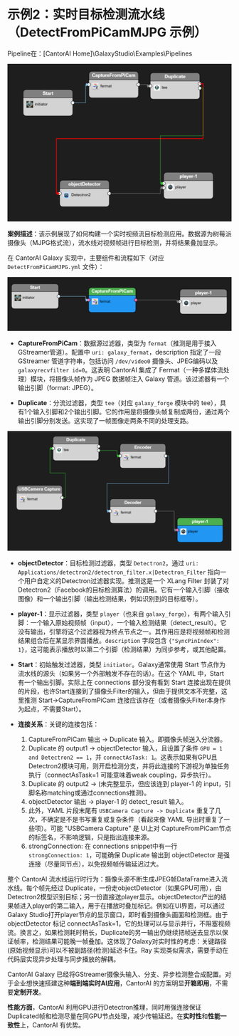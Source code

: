 # 示例2：实时目标检测流水线（DetectFromPiCamMJPG 示例）

Pipeline在：[CantorAI Home]\GalaxyStudio\Examples\Pipelines

![](images/pipeline-001.png)

**案例描述**：该示例展现了如何构建一个实时视频流目标检测应用。数据源为树莓派摄像头（MJPG格式流），流水线对视频帧进行目标检测，并将结果叠加显示。

在 CantorAI Galaxy 实现中，主要组件和流程如下（对应 `DetectFromPiCamMJPG.yml` 文件）：

![image-20250625150325486](images/pipeline-002.png)

* **CaptureFromPiCam**：数据源过滤器，类型为 `fermat`（推测是用于接入GStreamer管道）。配置中 `uri: galaxy_fermat`，description 指定了一段 GStreamer 管道字符串，包括访问 `/dev/video0` 摄像头、JPEG编码以及 `galaxyrecvfilter id=0`。这表明 CantorAI 集成了 Fermat（一种多媒体流处理）模块，将摄像头帧作为 JPEG 数据帧注入 Galaxy 管道。该过滤器有一个输出引脚（format: JPEG）。

* **Duplicate**：分流过滤器，类型 `tee`（对应 `galaxy_forge` 模块中的 tee），具有1个输入引脚和2个输出引脚。它的作用是将摄像头帧复制成两份，通过两个输出引脚分别发送。这实现了一帧图像走两条不同的处理支路。

![image-20250625150502766](images/pipeline-003.png)

* **objectDetector**：目标检测过滤器，类型 `Detectron2`，通过 `uri: Applications/detectron2/detectron_filter.x|Detectron_Filter` 指向一个用户自定义的Detectron过滤器实现。推测这是一个 XLang Filter 封装了对 Detectron2（Facebook的目标检测算法）的调用。它有一个输入引脚（接收图像）和一个输出引脚（输出检测结果，例如识别到的目标框等）。

* **player-1**：显示过滤器，类型 `player`（也来自 `galaxy_forge`），有两个输入引脚：一个输入原始视频帧（input），一个输入检测结果（detect\_result）。它没有输出，引擎将这个过滤器视为终点节点之一。其作用应是将视频帧和检测结果组合后在某显示界面播放。`description` 字段包含 `{"SyncPinIndex": 1}`，这可能表示播放时以第二个引脚（检测结果）为同步参考，或其他配置。

* **Start**：初始触发过滤器，类型 `initiator`。Galaxy通常使用 Start 节点作为流水线的源头（如果另一个外部触发不存在的话）。在这个 YAML 中，Start 有一个输出引脚。实际上在 connections 部分没有看到 Start 连接出现在提供的片段，也许Start连接到了摄像头Filter的输入，但由于提供文本不完整，这里推测 Start->CaptureFromPiCam 连接应该存在（或者摄像头Filter本身作为起点，不需要Start）。

* **连接关系**：关键的连接包括：

  1. CaptureFromPiCam 输出 -> Duplicate 输入。即摄像头帧送入分流器。
  2. Duplicate 的 output1 -> objectDetector 输入，且设置了条件 `GPU = 1 and Detectron2 == 1`，并 `connectAsTask: 1`。这表示如果有GPU且Detectron2模块可用，则开启检测分支，并将此连接的下游视为单独任务执行（connectAsTask=1 可能意味着weak coupling，异步执行）。
  3. Duplicate 的 output2 -> (未完整显示，但应该连到 player-1 的 input，引脚名称matching或通过connections推测)。
  4. objectDetector 输出 -> player-1 的 detect\_result 输入。
  5. 此外，YAML 片段末尾有 `USBCamera Capture -> Duplicate` 重复了几次，不确定是不是书写重复或复杂条件（看起来像 YAML 导出时重复了一些项）。可能 "USBCamera Capture" 是 UI上对 CaptureFromPiCam节点的标签名，不影响逻辑，只是指出连接来源。
  6. strongConnection: 在 connections snippet中有一行 `strongConnection: 1`，可能确保 Duplicate 输出到 objectDetector 是强连接（尽量同节点），以免视频帧传输延迟过大。

整个 CantorAI 流水线运行时行为：摄像头源不断生成JPEG帧DataFrame进入流水线。每个帧先经过 Duplicate，一份走objectDetector（如果GPU可用），由Detectron2模型识别目标；另一份直接送player显示。objectDetector产出的结果帧进入player的第二输入，用于在播放时叠加标记。例如在UI界面，可以通过Galaxy Studio打开player节点的显示窗口，即时看到摄像头画面和检测框。由于 objectDetector 标记 connectAsTask=1，它的处理可以与显示并行，不阻塞视频流。换言之，如果检测耗时稍长，Duplicate的另一输出仍继续把帧送去显示以保证帧率，检测结果可能晚一帧叠加。这体现了Galaxy对实时性的考虑：关键路径(原始视频显示)可以不被副路径(检测)延迟卡住。Ray 实现类似需求，需要手动在代码层实现异步处理与同步播放的解耦。

CantorAI Galaxy 已经将GStreamer摄像头输入、分支、异步检测整合成配置。对于企业想快速搭建这种**端到端实时AI应用**，CantorAI 的方案明显**开箱即用**，不需要**定制开发**。

**性能方面**，CantorAI 利用GPU进行Detectron推理，同时用强连接保证Duplicated帧和检测尽量在同GPU节点处理，减少传输延迟。在**实时性**和**性能一致性**上，CantorAI 有优势。